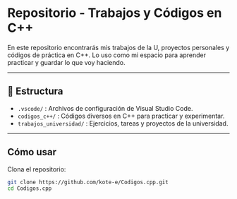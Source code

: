 # Repositorio  - Trabajos y Códigos en C++
En este repositorio encontrarás mis trabajos de la U, proyectos personales y códigos de práctica en C++. Lo uso como mi espacio para aprender 
practicar y guardar lo que voy haciendo.


---

## 📁 Estructura

- `.vscode/` : Archivos de configuración de Visual Studio Code.  
- `codigos_c++/` : Códigos diversos en C++ para practicar y experimentar.  
- `trabajos_universidad/` : Ejercicios, tareas y proyectos de la universidad.  

---

##  Cómo usar

Clona el repositorio:
```bash
git clone https://github.com/kote-e/Codigos.cpp.git
cd Codigos.cpp